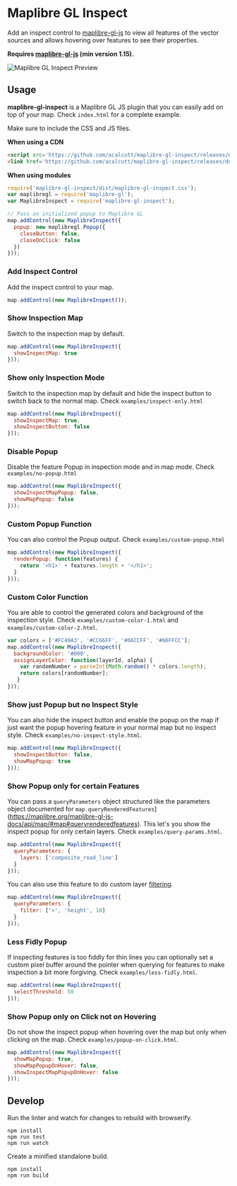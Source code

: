# Maplibre GL Inspect

Add an inspect control to [maplibre-gl-js](https://github.com/maplibre/maplibre-gl-js) to view all features
of the vector sources and allows hovering over features to see their properties.

**Requires [maplibre-gl-js](https://github.com/maplibre/maplibre-gl-js) (min version 1.15).**

![Maplibre GL Inspect Preview](https://cloud.githubusercontent.com/assets/1288339/21744637/11759412-d51a-11e6-9581-f26741fcd182.gif)

## Usage

**maplibre-gl-inspect** is a Maplibre GL JS plugin that you can easily add on top of your map. Check `index.html` for a complete example.

Make sure to include the CSS and JS files.

**When using a CDN**

```html
<script src='https://github.com/acalcutt/maplibre-gl-inspect/releases/download/v1.4.2/maplibre-gl-inspect.min.js'></script>
<link href='https://github.com/acalcutt/maplibre-gl-inspect/releases/download/v1.4.2/maplibre-gl-inspect.css' rel='stylesheet' />
```

**When using modules**

```js
require('maplibre-gl-inspect/dist/maplibre-gl-inspect.css');
var maplibregl = require('maplibre-gl');
var MaplibreInspect = require('maplibre-gl-inspect');

// Pass an initialized popup to Maplibre GL
map.addControl(new MaplibreInspect({
  popup: new maplibregl.Popup({
    closeButton: false,
    closeOnClick: false
  })
}));
```


### Add Inspect Control

Add the inspect control to your map.

```javascript
map.addControl(new MaplibreInspect());
```


### Show Inspection Map

Switch to the inspection map by default.

```javascript
map.addControl(new MaplibreInspect({
  showInspectMap: true
}));
```

### Show only Inspection Mode

Switch to the inspection map by default and hide the inspect button to switch back to the normal map. Check `examples/inspect-only.html`


```javascript
map.addControl(new MaplibreInspect({
  showInspectMap: true,
  showInspectButton: false
}));
```

### Disable Popup

Disable the feature Popup in inspection mode and in map mode. Check `examples/no-popup.html`

```javascript
map.addControl(new MaplibreInspect({
  showInspectMapPopup: false,
  showMapPopup: false
}));
```

### Custom Popup Function

You can also control the Popup output. Check `examples/custom-popup.html`

```javascript
map.addControl(new MaplibreInspect({
  renderPopup: function(features) {
    return '<h1>' + features.length + '</h1>';
  }
}));
```

### Custom Color Function

You are able to control the generated colors and background of the inspection style.
Check `examples/custom-color-1.html` and `examples/custom-color-2.html`.

```javascript
var colors = ['#FC49A3', '#CC66FF', '#66CCFF', '#66FFCC'];
map.addControl(new MaplibreInspect({
  backgroundColor: '#000',
  assignLayerColor: function(layerId, alpha) {
    var randomNumber = parseInt(Math.random() * colors.length);
    return colors[randomNumber];
   }
}));
```

### Show just Popup but no Inspect Style

You can also hide the inspect button and enable the popup on the map if just want the popup hovering feature in your normal map but no inspect style.
Check `examples/no-inspect-style.html`.


```js
map.addControl(new MaplibreInspect({
  showInspectButton: false,
  showMapPopup: true
}));
```

### Show Popup only for certain Features

You can pass a `queryParameters` object structured like the parameters object documented for `map.queryRenderedFeatures`](https://maplibre.org/maplibre-gl-js-docs/api/map/#map#queryrenderedfeatures).
This let's you show the inspect popup for only certain layers.
Check `examples/query-params.html`.


```js
map.addControl(new MaplibreInspect({
  queryParameters: {
    layers: ['composite_road_line']
  }
}));
```

You can also use this feature to do custom layer [filtering](https://maplibre.org/maplibre-gl-js-docs/style-spec/types/).

```js
map.addControl(new MaplibreInspect({
  queryParameters: {
    filter: ['>', 'height', 10]
  }
}));
```

### Less Fidly Popup

If inspecting features is too fiddly for thin lines you can optionally set a custom pixel buffer around the pointer when querying for features to make inspection a bit more forgiving.
Check `examples/less-fidly.html`.


```js
map.addControl(new MaplibreInspect({
  selectThreshold: 50
}));
```

### Show Popup only on Click not on Hovering

Do not show the inspect popup when hovering over the map but only when clicking on the map.
Check `examples/popup-on-click.html`.


```js
map.addControl(new MaplibreInspect({
  showMapPopup: true,
  showMapPopupOnHover: false,
  showInspectMapPopupOnHover: false
}));
```

## Develop

Run the linter and watch for changes to rebuild with browserify.

```
npm install
npm run test
npm run watch
```

Create a minified standalone build.

```
npm install
npm run build
```
